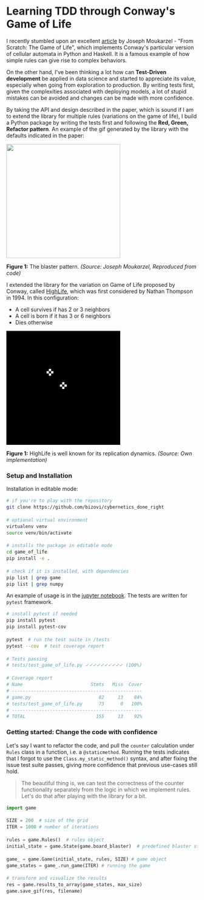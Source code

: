 # Learning TDD through Conway's Game of Life

I recently stumbled upon an excellent [article](https://towardsdatascience.com/from-scratch-the-game-of-life-161430453ee3) by Joseph Moukarzel - "From Scratch: The Game of Life", which implements Conway's particular version of cellular automata in Python and Haskell. It is a famous example of how simple rules can give rise to complex behaviors.

On the other hand, I've been thinking a lot how can **Test-Driven development** be applied in data science and started to appreciate its value, especially when going from exploration to production. By writing tests first, given the complexities associated with deploying models, a lot of stupid mistakes can be avoided and changes can be made with more confidence.

By taking the API and design described in the paper, which is sound if I am to extend the library for multiple rules (variations on the game of life), I build a Python package by writing the tests first and following the **Red, Green, Refactor pattern**. An example of the gif generated by the library with the defaults indicated in the paper:


<img src="blaster_automaton.gif" width="300" height="300" align="middle">

**Figure 1:** The blaster pattern. *(Source: Joseph Moukarzel, Reproduced from code)*


I extended the library for the variation on Game of Life proposed by Conway, called [HighLife](https://www.conwaylife.com/wiki/OCA:HighLife), which was first considered by Nathan Thompson in 1994. In this configuration:

* A cell survives if has 2 or 3 neighbors
* A cell is born if it has 3 or 6 neighbors
* Dies otherwise

<img src="highlife_replicator.gif" width="300" height="300" align="middle">

**Figure 1:** HighLife is well known for its replication dynamics. *(Source: Own implementation)*


### Setup and Installation

Installation in editable mode:

```bash
# if you're to play with the repository
git clone https://github.com/bizovi/cybernetics_done_right

# optional virtual environment
virtualenv venv
source venv/bin/activate

# installs the package in editable mode
cd game_of_life
pip install -e .

# check if it is installed, with dependencies
pip list | grep game
pip list | grep numpy
```

An example of usage is in the [jupyter notebook](https://github.com/Bizovi/Cybernetics_Done_Right/blob/master/game_of_life/Game_of_Life_Simulation.ipynb). The tests are written for `pytest` framework.

```bash
# install pytest if needed
pip install pytest
pip install pytest-cov

pytest  # run the test suite in /tests
pytest --cov  # test coverage report

# Tests passing
# tests/test_game_of_life.py ✓✓✓✓✓✓✓✓✓✓ (100%)

# Coverage report
# Name                         Stmts   Miss  Cover
# ------------------------------------------------
# game.py                         82     13    84%
# tests/test_game_of_life.py      73      0   100%
# ------------------------------------------------
# TOTAL                          155     13    92%
```

### Getting started: Change the code with confidence

 Let's say I want to refactor the code, and pull the `counter` calculation under `Rules` class in a function, i.e. a `@staticmethod`. Running the tests indicates that I forgot to use the `Class.my_static_method()` syntax, and after fixing the issue test suite passes, giving more confidence that previous use-cases still hold.

> The beautiful thing is, we can test the correctness of the counter functionality separately from the logic in which we implement rules. Let's do that after playing with the library for a bit.

```python
import game

SIZE = 200  # size of the grid
ITER = 1000 # number of iterations

rules = game.Rules()  # rules object
initial_state = game.State(game.board_blaster)  # predefined blaster state

game_ = game.Game(initial_state, rules, SIZE) # game object
game_states = game_.run_game(ITER) # running the game

# transform and visualize the results
res = game.results_to_array(game_states, max_size)
game.save_gif(res, filename)
```
